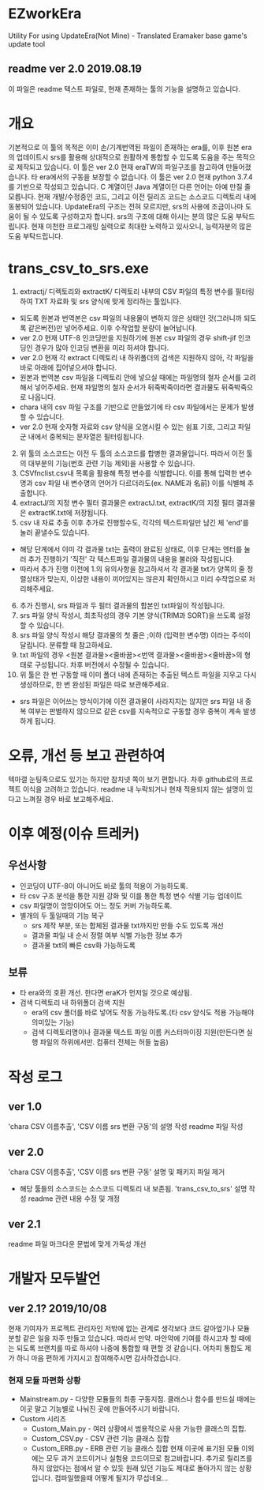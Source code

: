 # EZworkEra
Utility For using UpdateEra(Not Mine) - Translated Eramaker base game's update tool

## readme ver 2.0 2019.08.19
이 파일은 readme 텍스트 파일로, 현재 존재하는 툴의 기능을 설명하고 있습니다.

# 개요
기본적으로 이 툴의 목적은 이미 손/기계번역된 파일이 존재하는 era를, 이후 원본 era의 업데이트시 srs를 활용해 상대적으로 원활하게
통합할 수 있도록 도움을 주는 목적으로 제작되고 있습니다.
이 툴은 ver 2.0 현재 eraTW의 파일구조를 참고하여 만들어졌습니다. 타 era에서의 구동을 보장할 수 없습니다.
이 툴은 ver 2.0 현재 python 3.7.4를 기반으로 작성되고 있습니다. C 계열이던 Java 계열이던 다른 언어는 아예 만질 줄 모릅니다.
현재 개발/수정중인 코드, 그리고 이전 릴리즈 코드는 소스코드 디렉토리 내에 동봉되어 있습니다.
UpdateEra의 구조는 전혀 모르지만, srs의 사용에 조금이나마 도움이 될 수 있도록 구성하고자 합니다.
srs의 구조에 대해 아시는 분의 많은 도움 부탁드립니다.
현재 미천한 프로그래밍 실력으로 최대한 노력하고 있사오니, 능력자분의 많은 도움 부탁드립니다.
	
# trans_csv_to_srs.exe
1. extractj/ 디렉토리와 extractK/ 디렉토리 내부의 CSV 파일의 특정 변수를 필터링하여 TXT 자료화 및 srs 양식에 맞게 정리하는 툴입니다.
  * 되도록 원본과 번역본은 csv 파일의 내용물이 변하지 않은 상태인 것(그러니까 되도록 같은버전)만 넣어주세요. 이후 수작업할 분량이 늘어납니다.
  * ver 2.0 현재 UTF-8 인코딩만을 지원하기에 원본 csv 파일의 경우 shift-jif 인코딩인 경우가 많아 인코딩 변환을 미리 하셔야 합니다.
  * ver 2.0 현재 각 extract 디렉토리 내 하위폴더의 검색은 지원하지 않아, 각 파일을 바로 아래에 집어넣으셔야 합니다.
  * 원본과 번역본 csv 파일을 디렉토리 안에 넣으실 때에는 파일명의 철자 순서를 고려해서 넣어주세요. 현재 파일명의 철자 순서가 뒤죽박죽이라면 결과물도 뒤죽박죽으로 나옵니다.
  * chara 내의 csv 파일 구조를 기반으로 만들었기에 타 csv 파일에서는 문제가 발생할 수 있습니다.
  * ver 2.0 현재 숫자형 자료와 csv 양식을 오염시킬 수 있는 쉼표 기호, 그리고 파일군 내에서 중복되는 문자열은 필터링됩니다.
2. 위 툴의 소스코드는 이전 두 툴의 소스코드를 합병한 결과물입니다. 따라서 이전 툴의 대부분의 기능(번호 관련 기능 제외)을 사용할 수 있습니다.
3. CSVfnclist.csv내 목록을 활용해 특정 변수를 식별합니다. 이를 통해 입력한 변수명과 csv 파일 내 변수명의 언어가 다르더라도(ex. NAME과 名前) 이를 식별해 추출합니다.
4. extractJ/의 지정 변수 필터 결과물은 extractJ.txt, extractK/의 지정 필터 결과물은 extractK.txt에 저장됩니다.
5. csv 내 자료 추출 이후 추가로 진행할수도, 각각의 텍스트파일만 남긴 체 'end'를 눌러 끝낼수도 있습니다.
  * 해당 단계에서 이미 각 결과물 txt는 출력이 완료된 상태로, 이후 단계는 엔터를 눌러 추가 진행하기 '직전' 각 텍스트파일 결과물의 내용을 불러와 작성됩니다.
  * 따라서 추가 진행 이전에 1.의 유의사항을 참고하셔서 각 결과물 txt가 양쪽의 줄 정렬상태가 맞는지, 이상한 내용이 끼어있지는 않은지 확인하시고 미리 수작업으로 처리해주세요.
6. 추가 진행시, srs 파일과 두 필터 결과물의 합본인 txt파일이 작성됩니다.
7. srs 파일 양식 작성시, 최초작성의 경우 기본 양식(TRIM과 SORT)을 쓰도록 설정할 수 있습니다.
8. srs 파일 양식 작성시 해당 결과물의 첫 줄은 ;이하 (입력한 변수명) 이라는 주석이 달립니다. 분류할 때 참고하세요.
9. txt 파일의 경우 <원본 결과물><줄바꿈><번역 결과물><줄바꿈><줄바꿈>의 형태로 구성됩니다. 차후 버전에서 수정될 수 있습니다.
10. 위 툴은 한 번 구동할 때 이미 폴더 내에 존재하는 추출된 텍스트 파일을 지우고 다시 생성하므로, 한 번 완성된 파일은 따로 보관해주세요.
  * srs 파일은 이어쓰는 방식이기에 이전 결과물이 사라지지는 않지만 srs 파일 내 중복 여부는 판별하지 않으므로 같은 csv를 지속적으로 구동할 경우 중복이 계속 발생하게 됩니다.

# 오류, 개선 등 보고 관련하여
텍마갤 눈팅족으로도 있기는 하지만 참치넷 쪽이 보기 편합니다. 차후 github로의 프로젝트 이식을 고려하고 있습니다. readme 내 누락되거나 현재 적용되지 않는 설명이 있다고 느껴질 경우 바로 보고해주세요.

# 이후 예정(이슈 트레커)
## 우선사항
* 인코딩이 UTF-8이 아니어도 바로 툴의 적용이 가능하도록.
* 타 csv 구조 분석을 통한 지원 강화 및 이를 통한 특정 변수 식별 기능 업데이트
* csv 파일명이 엉망이어도 어느 정도 커버 가능하도록.
* 별개의 두 툴일때의 기능 복구
  * srs 제작 부분, 또는 합체된 결과물 txt까지만 만들 수도 있도록 개선
  * 결과물 파일 내 순서 정렬 여부 식별 가능한 정보 추가
  * 결과물 txt의 빠른 csv화 가능하도록
## 보류
* 타 era와의 호환 개선. 한다면 eraK가 먼저일 것으로 예상됨.
* 검색 디렉토리 내 하위폴더 검색 지원
  * era의 csv 폴더를 바로 넣어도 작동 가능하도록.(타 csv 양식도 적용 가능해야 의미있는 기능)
  * 검색 디렉토리명이나 결과물 텍스트 파일 이름 커스터마이징 지원(만든다면 실행 파일의 하위에서만. 컴퓨터 전체는 허들 높음)
		
# 작성 로그
## ver 1.0
'chara CSV 이름추출', 'CSV 이름 srs 변환 구동'의 설명 작성
readme 파일 작성
## ver 2.0
'chara CSV 이름추출', 'CSV 이름 srs 변환 구동' 설명 및 패키지 파일 제거
  * 해당 툴들의 소스코드는 소스코드 디렉토리 내 보존됨.
'trans_csv_to_srs' 설명 작성
readme 관련 내용 수정 및 개정
## ver 2.1
readme 파일 마크다운 문법에 맞게 가독성 개선

# 개발자 모두발언
## ver 2.1? 2019/10/08
현재 기여자가 프로젝트 관리자인 저밖에 없는 관계로 생각보다 코드 갈아엎기나 모듈 분할 같은 일을 자주 만들고 있습니다. 따라서 만약. 마안약에 기여를 하시고자 할 때에는 되도록 브랜치를 따로 하셔야 나중에 통합할 때 편할 것 같습니다. 어차피 통합도 제가 하니 마음 편하게 가지시고 참여해주시면 감사하겠습니다.
### 현재 모듈 파편화 상황
* Mainstream.py - 다양한 모듈들의 최종 구동지점. 클래스나 함수를 만드실 때에는 이곳 말고 기능별로 나눠진 곳에 만들어주시기 바랍니다.
* Custom 시리즈
  * Custom_Main.py - 여러 상황에서 범용적으로 사용 가능한 클래스의 집합.
  * Custom_CSV.py - CSV 관련 기능 클래스 집합
  * Custom_ERB.py - ERB 관련 기능 클래스 집합
현재 이곳에 표기된 모듈 이외에는 모두 과거 코드이거나 실험용 코드이므로 참고바랍니다. 추가로 릴리즈를 하지 않았다는 점에서 알 수 있듯 원래 있던 기능도 제대로 돌아가지 않는 상황입니다. 컴파일했을때 어떻게 될지가 무섭네요...
